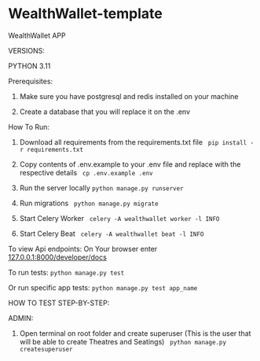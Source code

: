 # WealthWallet-template 
WealthWallet APP

VERSIONS:

PYTHON 3.11

Prerequisites:
1. Make sure you have postgresql and redis installed on your machine

2. Create a database that you will replace it on the .env

How To Run:
1. Download all requirements from the requirements.txt file
    ``` pip install -r requirements.txt```

2. Copy contents of .env.example to your .env file and replace with the respective details
    ``` cp .env.example .env```

3. Run the server locally
    ```python manage.py runserver```

4. Run migrations
    ``` python manage.py migrate```

5. Start Celery Worker
    ``` celery -A wealthwallet worker -l INFO```

6. Start Celery Beat
    ``` celery -A wealthwallet beat -l INFO```


To view Api endpoints:
On Your browser enter
 [127.0.0.1:8000/developer/docs](http://127.0.0.1:8000/developer/docs)


To run tests:
    ```python manage.py test```

Or run specific app tests:
    ```python manage.py test app_name```


HOW TO TEST STEP-BY-STEP:

ADMIN:

1. Open terminal on root folder and create superuser (This is the user that will be able to create Theatres and Seatings)
    ``` python manage.py createsuperuser```

